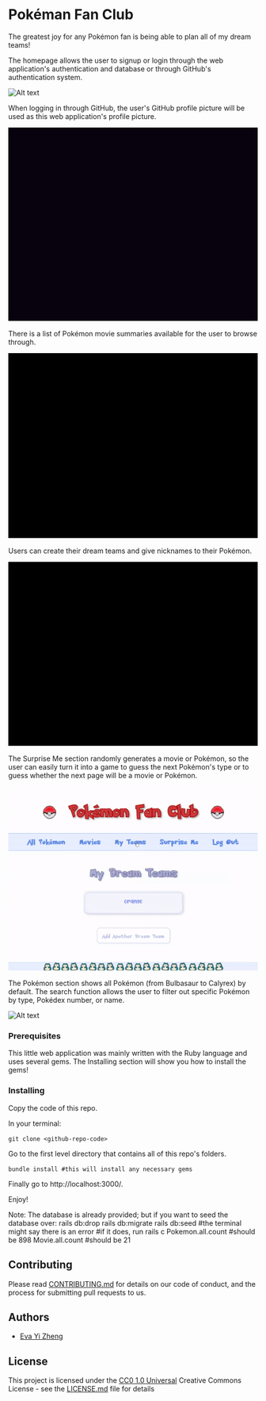 # Pokéman Fan Club

The greatest joy for any Pokémon fan is being able to plan all of my dream teams!

The homepage allows the user to signup or login through the web application's authentication and database or through GitHub's authentication system.

![Alt text](app/assets/images/readme01.gif?raw=true "Home Page")

When logging in through GitHub, the user's GitHub profile picture will be used as this web application's profile picture.

![Alt text](app/assets/images/readme05.gif?raw=true "Omniauth GitHub")


There is a list of Pokémon movie summaries available for the user to browse through.

![Alt text](app/assets/images/readme02.gif?raw=true "Movies")

Users can create their dream teams and give nicknames to their Pokémon.

![Alt text](app/assets/images/readme03.gif?raw=true "Teams")

The Surprise Me section randomly generates a movie or Pokémon, so the user can easily turn it into a game to guess the next Pokémon's type or to guess whether the next page will be a movie or Pokémon.

![Alt text](app/assets/images/readme04.gif?raw=true "Surprise Me")

The Pokémon section shows all Pokémon (from Bulbasaur to Calyrex) by default. The search function allows the user to filter out specific Pokémon by type, Pokédex number, or name. 

![Alt text](app/assets/images/readme06.gif?raw=true "Pokémon section")


### Prerequisites

This little web application was mainly written with the Ruby language and uses several gems. The Installing section will show you how to install the gems!

### Installing
    
Copy the code of this repo.

In your terminal:

    git clone <github-repo-code>

Go to the first level directory that contains all of this repo's folders. 

    bundle install #this will install any necessary gems

Finally go to http://localhost:3000/. 

Enjoy!

Note: The database is already provided; but if you want to seed the database over:
    rails db:drop
    rails db:migrate
    rails db:seed
    #the terminal might say there is an error
    #if it does, run 
    rails c
    Pokemon.all.count
    #should be 898
    Movie.all.count
    #should be 21

## Contributing

Please read [CONTRIBUTING.md](CONTRIBUTING.md) for details on our code
of conduct, and the process for submitting pull requests to us.


## Authors
 - [Eva Yi Zheng](https://github.com/yizheng1709)

## License

This project is licensed under the [CC0 1.0 Universal](LICENSE.md)
Creative Commons License - see the [LICENSE.md](LICENSE.md) file for details

